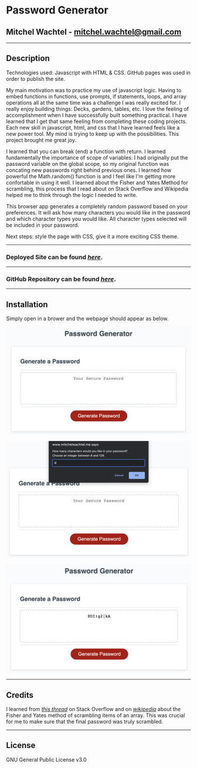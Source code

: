 # Password Generator

## Mitchel Wachtel - mitchel.wachtel@gmail.com

---
## Description

Technologies used: Javascript with HTML & CSS. GitHub pages was used in order to publish the site.

My main motivation was to practice my use of javascript logic. Having to embed functions in functions, use prompts, if statements, loops, and array operations all at the same time was a challenge I was really excited for. I really enjoy building things: Decks, gardens, tables, etc. I love the feeling of accomplishment when I have successfully built something practical. I have learned that I get that same feeling from completing these coding projects. Each new skill in javascript, html, and css that I have learned feels like a new power tool. My mind is trying to keep up with the possibilities. This project brought me great joy.

I learned that you can break (end) a function with return. I learned fundamentally the importance of scope of variables: I had originally put the password variable on the global scope, so my original function was concating new passwords right behind previous ones. I learned how powerful the Math.random() function is and I feel like I'm getting more confortable in using it well. I learned about the Fisher and Yates Method for scrambling, this process that I read about on Stack Overflow and Wikipedia helped me to think through the logic I needed to write.

This browser app generates a completely random password based on your preferences. It will ask how many characters you would like in the password and which character types you would like. All character types selected will be included in your password.

Next steps: style the page with CSS, give it a more exciting CSS theme.

---

### **Deployed Site** can be found *[here](https://www.mitchelwachtel.me/password-generator)*. 

---

### **GitHub Repository** can be found *[here](https://github.com/mitchelwachtel/password-generator)*.

---
## Installation 

Simply open in a brower and the webpage should appear as below.

![Page before password generator function is invoked](./assets/images/homepage.png)

![Page with prompt open once function has been invoked](./assets/images/prompt.png)

![Page with a password generated](./assets/images/password.png)

---
## Credits

I learned from *[this thread](https://stackoverflow.com/questions/2450954/how-to-randomize-shuffle-a-javascript-array)* on Stack Overflow and on *[wikipedia](https://en.wikipedia.org/wiki/Fisher%E2%80%93Yates_shuffle#The_modern_algorithm)* about the Fisher and Yates method of scrambling items of an array. This was crucial for me to make sure that the final password was truly scrambled. 

---
## License

GNU General Public License v3.0